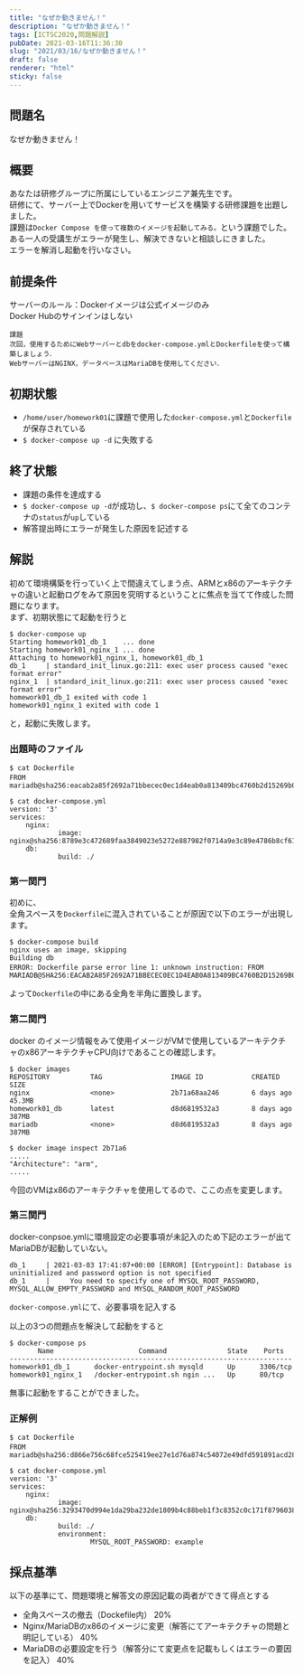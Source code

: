 ```yaml
---
title: "なぜか動きません！"
description: "なぜか動きません！"
tags: [ICTSC2020,問題解説]
pubDate: 2021-03-16T11:36:30
slug: "2021/03/16/なぜか動きません！"
draft: false
renderer: "html"
sticky: false
---
```



<h2>問題名</h2>



<p>なぜか動きません！</p>



<h2>概要</h2>



<p>あなたは研修グループに所属にしているエンジニア兼先生です。  <br>
研修にて、サーバー上でDockerを用いてサービスを構築する研修課題を出題しました。<br>
課題は<code>Docker Compose を使って複数のイメージを起動してみる。</code>という課題でした。ある一人の受講生がエラーが発生し、解決できないと相談しにきました。  <br>
エラーを解消し起動を行いなさい。</p>



<h2>前提条件</h2>



<p>サーバーのルール：Dockerイメージは公式イメージのみ  <br>
Docker Hubのサインインはしない  </p>


<div class="wp-block-syntaxhighlighter-code "><pre><code>課題
次回，使用するためにWebサーバーとdbをdocker-compose.ymlとDockerfileを使って構築しましょう．
WebサーバーはNGINX，データベースはMariaDBを使用してください．</code></pre></div>


<h2>初期状態</h2>



<ul><li><code>/home/user/homework01</code>に課題で使用した<code>docker-compose.yml</code>と<code>Dockerfile</code>が保存されている    </li><li><code>$ docker-compose up -d</code> に失敗する</li></ul>



<h2>終了状態</h2>



<ul><li>課題の条件を達成する   </li><li><code>$ docker-compose up -d</code>が成功し、<code>$ docker-compose ps</code>にて全てのコンテナの<code>status</code>が<code>up</code>している</li><li>解答提出時にエラーが発生した原因を記述する  </li></ul>



<h2>解説</h2>



<p>初めて環境構築を行っていく上で間違えてしまう点、ARMとx86のアーキテクチャの違いと起動ログをみて原因を究明するということに焦点を当てて作成した問題になります。  <br>
まず、初期状態にて起動を行うと</p>


<div class="wp-block-syntaxhighlighter-code "><pre><code>$ docker-compose up
Starting homework01_db_1    ... done
Starting homework01_nginx_1 ... done
Attaching to homework01_nginx_1, homework01_db_1
db_1     | standard_init_linux.go:211: exec user process caused &quot;exec format error&quot;
nginx_1  | standard_init_linux.go:211: exec user process caused &quot;exec format error&quot;
homework01_db_1 exited with code 1
homework01_nginx_1 exited with code 1</code></pre></div>


<p>と，起動に失敗します。  </p>



<h3>出題時のファイル</h3>


<div class="wp-block-syntaxhighlighter-code "><pre><code>$ cat Dockerfile
FROM　mariadb@sha256:eacab2a85f2692a71bbecec0ec1d4eab0a813409bc4760b2d15269b05aa2bafb</code></pre></div>

<div class="wp-block-syntaxhighlighter-code "><pre><code>$ cat docker-compose.yml
version: '3'
services:
    nginx:
            image: nginx@sha256:8789e3c472689faa3849023e5272e887982f0714a9e3c89e4786b8cf614db2cf
    db:
            build: ./</code></pre></div>


<h3>第一関門</h3>



<p>初めに、<br>
全角スペースを<code>Dockerfile</code>に混入されていることが原因で以下のエラーが出現します。</p>


<div class="wp-block-syntaxhighlighter-code "><pre><code>$ docker-compose build 
nginx uses an image, skipping
Building db
ERROR: Dockerfile parse error line 1: unknown instruction: FROM　MARIADB@SHA256:EACAB2A85F2692A71BBECEC0EC1D4EAB0A813409BC4760B2D15269B05AA2BAFB</code></pre></div>


<p>よって<code>Dockerfile</code>の中にある全角を半角に置換します。</p>



<h3>第二関門</h3>



<p>docker のイメージ情報をみて使用イメージがVMで使用しているアーキテクチャのx86アーキテクチャCPU向けであることの確認します。</p>


<div class="wp-block-syntaxhighlighter-code "><pre><code>$ docker images 
REPOSITORY          TAG                 IMAGE ID            CREATED             SIZE
nginx               &lt;none&gt;              2b71a68aa246        6 days ago          45.3MB
homework01_db       latest              d8d6819532a3        8 days ago          387MB
mariadb             &lt;none&gt;              d8d6819532a3        8 days ago          387MB</code></pre></div>

<div class="wp-block-syntaxhighlighter-code "><pre><code>$ docker image inspect 2b71a6
.....
&quot;Architecture&quot;: &quot;arm&quot;,
.....</code></pre></div>


<p>今回のVMはx86のアーキテクチャを使用してるので、ここの点を変更します。</p>



<h3>第三関門</h3>



<p>docker-conpsoe.ymlに環境設定の必要事項が未記入のため下記のエラーが出てMariaDBが起動していない。</p>


<div class="wp-block-syntaxhighlighter-code "><pre><code>db_1     | 2021-03-03 17:41:07+00:00 &#91;ERROR] &#91;Entrypoint]: Database is uninitialized and password option is not specified
db_1     |     You need to specify one of MYSQL_ROOT_PASSWORD, MYSQL_ALLOW_EMPTY_PASSWORD and MYSQL_RANDOM_ROOT_PASSWORD</code></pre></div>


<p><code>docker-compose.yml</code>にて、必要事項を記入する</p>



<p>以上の3つの問題点を解決して起動をすると</p>


<div class="wp-block-syntaxhighlighter-code "><pre><code>$ docker-compose ps
       Name                     Command               State    Ports  
----------------------------------------------------------------------
homework01_db_1      docker-entrypoint.sh mysqld      Up      3306/tcp
homework01_nginx_1   /docker-entrypoint.sh ngin ...   Up      80/tcp  </code></pre></div>


<p>無事に起動をすることができました。  </p>



<h3>正解例</h3>


<div class="wp-block-syntaxhighlighter-code "><pre><code>$ cat Dockerfile
FROM　mariadb@sha256:d866e756c68fce525419ee27e1d76a874c54072e49dfd591891acd28f95760fc</code></pre></div>

<div class="wp-block-syntaxhighlighter-code "><pre><code>$ cat docker-compose.yml
version: '3'
services:
    nginx:
            image: nginx@sha256:3293470d994e1da29ba232de1809b4c88beb1f3c8352c0c171f8796038888493
    db:
            build: ./
            environment:
                    MYSQL_ROOT_PASSWORD: example</code></pre></div>


<h2>採点基準</h2>



<p>以下の基準にて、問題環境と解答文の原因記載の両者ができて得点とする</p>



<ul><li>全角スペースの撤去（Dockefile内）    20%   </li><li>Nginx/MariaDBのx86のイメージに変更（解答にてアーキテクチャの問題と明記している）   40%  </li><li>MariaDBの必要設定を行う（解答分にて変更点を記載もしくはエラーの要因を記入）              40%  </li></ul>
